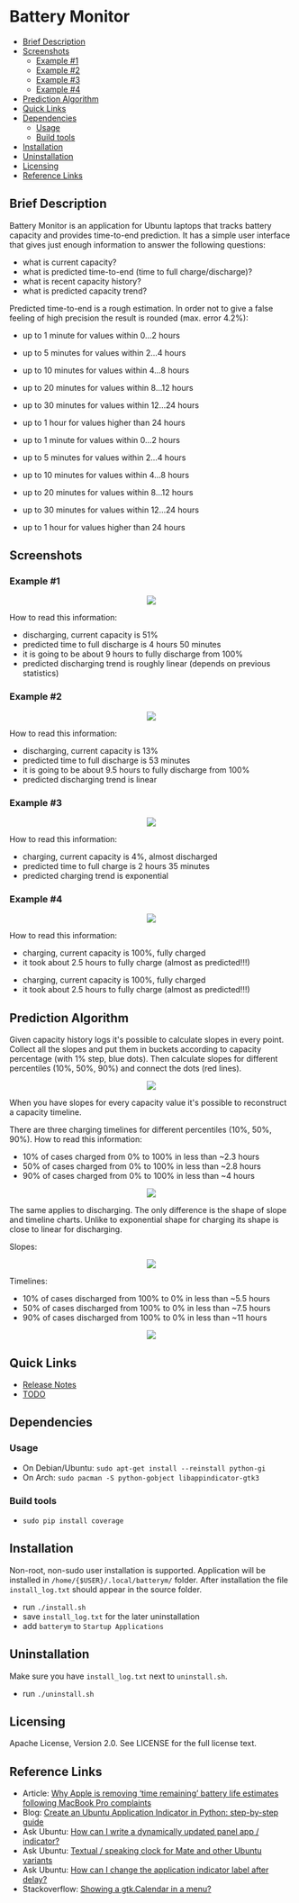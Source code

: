 # Battery Monitor

<!-- MarkdownTOC -->

- [Brief Description](#brief-description)
- [Screenshots](#screenshots)
	- [Example #1](#example-1)
	- [Example #2](#example-2)
	- [Example #3](#example-3)
	- [Example #4](#example-4)
- [Prediction Algorithm](#prediction-algorithm)
- [Quick Links](#quick-links)
- [Dependencies](#dependencies)
	- [Usage](#usage)
	- [Build tools](#build-tools)
- [Installation](#installation)
- [Uninstallation](#uninstallation)
- [Licensing](#licensing)
- [Reference Links](#reference-links)

<!-- /MarkdownTOC -->

<a name="brief-description"></a>
## Brief Description

Battery Monitor is an application for Ubuntu laptops that tracks battery capacity and provides time-to-end prediction. It has a simple user interface that gives just enough information to answer the following questions:

- what is current capacity?
- what is predicted time-to-end (time to full charge/discharge)?
- what is recent capacity history?
- what is predicted capacity trend?

Predicted time-to-end is a rough estimation. In order not to give a false feeling of high precision the result is rounded (max. error 4.2%):

- up to 1 minute for values within 0...2 hours
- up to 5 minutes for values within 2...4 hours
- up to 10 minutes for values within 4...8 hours
- up to 20 minutes for values within 8...12 hours
- up to 30 minutes for values within 12...24 hours
- up to 1 hour for values higher than 24 hours

- up to 1 minute for values within 0...2 hours
- up to 5 minutes for values within 2...4 hours
- up to 10 minutes for values within 4...8 hours
- up to 20 minutes for values within 8...12 hours
- up to 30 minutes for values within 12...24 hours
- up to 1 hour for values higher than 24 hours

<a name="screenshots"></a>
## Screenshots

<a name="example-1"></a>
### Example #1

<div style="text-align:center"><img src ="img/batterym_1.png" /></div>

How to read this information:

- discharging, current capacity is 51%
- predicted time to full discharge is 4 hours 50 minutes
- it is going to be about 9 hours to fully discharge from 100%
- predicted discharging trend is roughly linear (depends on previous statistics)

<a name="example-2"></a>
### Example #2

<div style="text-align:center"><img src ="img/batterym_2.png" /></div>

How to read this information:

- discharging, current capacity is 13%
- predicted time to full discharge is 53 minutes
- it is going to be about 9.5 hours to fully discharge from 100%
- predicted discharging trend is linear

<a name="example-3"></a>
### Example #3

<div style="text-align:center"><img src ="img/batterym_3.png" /></div>

How to read this information:

- charging, current capacity is 4%, almost discharged
- predicted time to full charge is 2 hours 35 minutes
- predicted charging trend is exponential

<a name="example-4"></a>
### Example #4

<div style="text-align:center"><img src ="img/batterym_4.png" /></div>

How to read this information:

- charging, current capacity is 100%, fully charged
- it took about 2.5 hours to fully charge (almost as predicted!!!)

<a name="prediction-algorithm"></a>

- charging, current capacity is 100%, fully charged
- it took about 2.5 hours to fully charge (almost as predicted!!!)

<a name="prediction-algorithm"></a>
## Prediction Algorithm

Given capacity history logs it's possible to calculate slopes in every point. Collect all the slopes and put them in buckets according to capacity percentage (with 1% step, blue dots). Then calculate slopes for different percentiles (10%, 50%, 90%) and connect the dots (red lines).

<div style="text-align:center"><img src ="img/slopes_charge.png" /></div>

When you have slopes for every capacity value it's possible to reconstruct a capacity timeline. 

There are three charging timelines for different percentiles (10%, 50%, 90%). How to read this information:

- 10% of cases charged from 0% to 100% in less than ~2.3 hours
- 50% of cases charged from 0% to 100% in less than ~2.8 hours
- 90% of cases charged from 0% to 100% in less than ~4 hours

<div style="text-align:center"><img src ="img/reconstructed_charge.png" /></div>

The same applies to discharging. The only difference is the shape of slope and timeline charts. Unlike to exponential shape for charging its shape is close to linear for discharging.

Slopes:
<div style="text-align:center"><img src ="img/slopes_discharge.png" /></div>

Timelines:

- 10% of cases discharged from 100% to 0% in less than ~5.5 hours
- 50% of cases discharged from 100% to 0% in less than ~7.5 hours
- 90% of cases discharged from 100% to 0% in less than ~11 hours

<div style="text-align:center"><img src ="img/reconstructed_discharge.png" /></div>

<a name="quick-links"></a>
## Quick Links

- [Release Notes](release-notes.md)
- [TODO](todo.md)

<a name="dependencies"></a>
## Dependencies

<a name="usage"></a>
### Usage

- On Debian/Ubuntu: `sudo apt-get install --reinstall python-gi`
- On Arch: `sudo pacman -S python-gobject libappindicator-gtk3`

<a name="build-tools"></a>
### Build tools

- `sudo pip install coverage`

<a name="installation"></a>
## Installation

Non-root, non-sudo user installation is supported. Application will be installed in `/home/{$USER}/.local/batterym/` folder. After installation the file `install_log.txt` should appear in the source folder.

- run `./install.sh`
- save `install_log.txt` for the later uninstallation
- add `batterym` to `Startup Applications`

<a name="uninstallation"></a>
## Uninstallation

Make sure you have `install_log.txt` next to `uninstall.sh`.

- run `./uninstall.sh`

<a name="licensing"></a>
## Licensing

Apache License, Version 2.0. See LICENSE for the full license text.

<a name="reference-links"></a>
## Reference Links

- Article: [Why Apple is removing ‘time remaining’ battery life estimates following MacBook Pro complaints](https://9to5mac.com/2016/12/13/why-apple-is-removing-time-remaining-battery-life-estimates-macbook-pro/)
- Blog: [Create an Ubuntu Application Indicator in Python: step-by-step guide](http://candidtim.github.io/appindicator/2014/09/13/ubuntu-appindicator-step-by-step.html)
- Ask Ubuntu: [How can I write a dynamically updated panel app / indicator?](http://askubuntu.com/questions/751608/how-can-i-write-a-dynamically-updated-panel-app-indicator)
- Ask Ubuntu: [Textual / speaking clock for Mate and other Ubuntu variants](http://askubuntu.com/questions/750815/fuzzy-clock-for-ubuntu/752675#752675)
- Ask Ubuntu: [How can I change the application indicator label after delay?](http://askubuntu.com/questions/150970/how-can-i-change-the-application-indicator-label-after-delay)
- Stackoverflow: [Showing a gtk.Calendar in a menu?](http://stackoverflow.com/questions/11132929/showing-a-gtk-calendar-in-a-menu)
